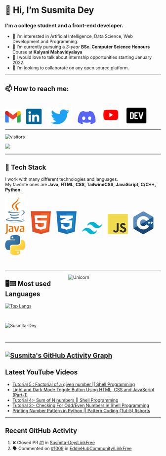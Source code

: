 <!---
Susmita-Dey/Susmita-Dey is a ✨ special ✨ repository because its `README.md` (this file) appears on your GitHub profile.
You can click the Preview link to take a look at your changes.
--->

<h1>👋 Hi, I’m Susmita Dey</h1>
<h3>I'm a college student and a front-end developer.</h3>

- 👀 I’m interested in Artificial Intelligence, Data Science, Web Development and Programming.
- 🌱 I’m currently pursuing a *3-year* **BSc. Computer Science Honours** Course at **Kalyani Mahavidyalaya**
- 💬 I would love to talk about internship opportunities starting January 2022.
- 💞️ I’m looking to collaborate on any open source platform.

---
<h2>📫 How to reach me:</h2> <br>
<a href="mailto:susmitadey475@gmail.com" target="_blank"><img src="images/official-gmail-icon.svg" alt="Gmail Logo" width="50"></a>&emsp;
<a href="https://www.linkedin.com/in/susmita-dey-15a15a210/" target="_blank"><img src="images/linkedin-icon-2.svg" alt="LinkedIn Logo" width="50"></a>&emsp;
<a href="https://twitter.com/its_SusmitaDey" target="_blank"><img src="images/twitter-6.svg" alt="Twitter Logo" width="80"></a>&emsp;
<a href="https://discord.gg/g7FmxB9uZp" target="_blank"><img src="images/discord-6.svg" alt="Discord Logo" width="60"></a>&emsp;
<a href="https://www.youtube.com/channel/UCsuzc8lqAbgUYo4yzpjtfSw" target="_blank"><img src="images/youtube-3.svg" alt="YouTube Logo" width="60"></a>&emsp;
<a href="https://dev.to/susmitadey"><img src="images/Dev.to image.png" alt="Dev.to Icon" width="70"></a>
<hr>

![visitors](https://visitor-badge.laobi.icu/badge?page_id=Susmita-Dey.Susmita-Dey)

<img 
   src="https://github-readme-stats.vercel.app/api?username=Susmita-Dey&show_icons=true&theme=tokyonight" 
/>
<hr>
<h2> 🥞 Tech Stack</h2>
 
I work with many different technologies and languages. <br>
My favorite ones are **Java, HTML, CSS, TailwindCSS, JavaScript, C/C++, Python.**
 
<img src="images/java-4.svg" title="Java" alt="Java Logo" width="65"/>&emsp;
<img src="images/html-1.svg" title="HTML5" alt="HTML5 Logo" width="65"/>&emsp;
<img src="images/css-3.svg" title="CSS3" alt="CSS3 Logo" width="65"/>&emsp;
<img src="images/tailwind-css-2.svg" title="Tailwind Logo" alt="Tailwind Logo" width="65"/>&emsp;
<img src="images/logo-javascript.svg" title="JavaScript Logo" alt="JavaScript Logo" width="65"/>&emsp;
<img src="images/cpp.svg" title="Cpp Logo" alt="Cpp Logo" width="65"/>&emsp;
<img src="images/python-5.svg" title="Python Logo" alt="Python Logo" width="65"/>&emsp;

<br>
<hr>

<img align="right" width=300px alt="Unicorn" src="https://media.giphy.com/media/3ohs4BSacFKI7A717y/giphy.gif" />
<h2> 🖥⌨ Most used Languages </h2>
 
[![Top Langs](https://github-readme-stats.vercel.app/api/top-langs/?username=Susmita-Dey&layout=compact&theme=tokyonight)](https://github.com/anuraghazra/github-readme-stats)

<br>

<p><img align="center" src="https://github-readme-streak-stats.herokuapp.com/?user=Susmita-Dey&theme=tokyonight" alt="Susmita-Dey" /></p>

<br>

<hr>

 [![Susmita's GitHub Activity Graph](https://activity-graph.herokuapp.com/graph?username=Susmita-Dey&theme=tokyonight) ](https://github.com/Susmita-Dey?tab=repositories )
---
## Latest YouTube Videos

<!-- YOUTUBE-VIDEOS-LIST:START -->
- [Tutorial 5 : Factorial of a given number || Shell Programming](https://www.youtube.com/watch?v=HYO7Ac0cygM)
- [Light and Dark Mode Toggle Button Using HTML, CSS and JavaScript &lpar;Part-1&rpar;](https://www.youtube.com/watch?v=LT_djNb6fzU)
- [Tutorial 4:- Sum of N numbers || Shell Programming](https://www.youtube.com/watch?v=CjM490tyrwE)
- [Tutorial 3:- Checking For Odd/Even Numbers in Shell Programming](https://www.youtube.com/watch?v=LYTcVY0xSUY)
- [Printing Number Pattern in Python || Pattern Coding &lpar;Tut-5&rpar; #shorts](https://www.youtube.com/watch?v=_Ajuj5Dl0gQ)
<!-- YOUTUBE-VIDEOS-LIST:END -->

---
## Recent GitHub Activity

<!--START_SECTION:activity-->
1. ❌ Closed PR [#1](https://github.com/Susmita-Dey/LinkFree/pull/1) in [Susmita-Dey/LinkFree](https://github.com/Susmita-Dey/LinkFree)
2. 🗣 Commented on [#1009](https://github.com/EddieHubCommunity/LinkFree/issues/1009) in [EddieHubCommunity/LinkFree](https://github.com/EddieHubCommunity/LinkFree)
<!--END_SECTION:activity-->

